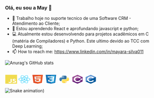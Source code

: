 ### Olá, eu sou a May 👋

- 🔭 Trabalho hoje no suporte tecnico de uma Software CRM - Atendimento ao Cliente;
- 🌱 Estou aprendendo React e aprofundando javascript e python;
- 💻 Atualmente estou desenvolvendo para projetos acadêmicos em C (matéria de Compiladores) e Python. Este ultimo devido ao TCC com Deep Learning;
- 📫 How to reach me: https://www.linkedin.com/in/mayara-silva011

![Anurag's GitHub stats](https://github-readme-stats.vercel.app/api?username=msilva011&show_icons=true&theme=midnight-purple)

<div style="display: inline_block"><br>
  <img align="center" alt="Js" height="30" width="40" src="https://raw.githubusercontent.com/devicons/devicon/master/icons/javascript/javascript-plain.svg">
  <img align="center" alt="React" height="30" width="40" src="https://raw.githubusercontent.com/devicons/devicon/master/icons/react/react-original.svg">
  <img align="center" alt="HTML" height="30" width="40" src="https://raw.githubusercontent.com/devicons/devicon/master/icons/html5/html5-original.svg">
  <img align="center" alt="CSS" height="30" width="40" src="https://raw.githubusercontent.com/devicons/devicon/master/icons/css3/css3-original.svg">
  <img align="center" alt="Python" height="30" width="40" src="https://raw.githubusercontent.com/devicons/devicon/master/icons/python/python-original.svg">
  <img align="center" alt="Csharp" height="30" width="40" src="https://raw.githubusercontent.com/devicons/devicon/master/icons/csharp/csharp-original.svg">
  <img align="center" alt="C" height="30" width="40" src="https://raw.githubusercontent.com/devicons/devicon/master/icons/c/c-original.svg">
</div>

![Snake animation](https://github.com/msilva011/msilva011/bloob/output/github-contribution-grid-snake.svg))
